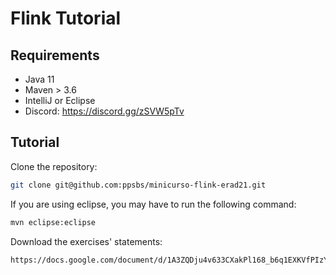 # Flink Tutorial


## Requirements

- Java 11
- Maven > 3.6
- IntelliJ or Eclipse
- Discord: https://discord.gg/zSVW5pTv

## Tutorial

Clone the repository:
   ```bash
   git clone git@github.com:ppsbs/minicurso-flink-erad21.git
   ```

If you are using eclipse, you may have to run the following command:
```bash
mvn eclipse:eclipse
```

Download the exercises' statements:
```bash
https://docs.google.com/document/d/1A3ZQDju4v633CXakPl168_b6q1EXKVfPIzY93JajA2M/edit?usp=sharing
```

